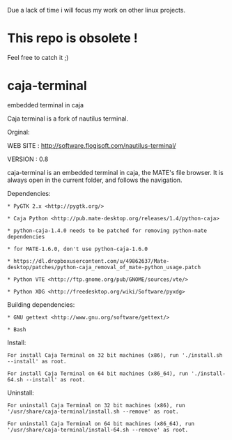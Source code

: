 Due a lack of time i will focus my work on other linux projects.


This repo is obsolete !
=======================

Feel free to catch it ;)

caja-terminal
======================

embedded terminal in caja

Caja terminal is a fork of nautilus terminal.

Orginal:

WEB SITE : http://software.flogisoft.com/nautilus-terminal/

VERSION : 0.8

caja-terminal is an embedded terminal in caja, the MATE's file browser.
It is always open in the current folder, and follows the navigation.

Dependencies:

    * PyGTK 2.x <http://pygtk.org/>

	* Caja Python <http://pub.mate-desktop.org/releases/1.4/python-caja>

    * python-caja-1.4.0 needs to be patched for removing python-mate dependencies

    * for MATE-1.6.0, don't use python-caja-1.6.0

    * https://dl.dropboxusercontent.com/u/49862637/Mate-desktop/patches/python-caja_removal_of_mate-python_usage.patch

	* Python VTE <http://ftp.gnome.org/pub/GNOME/sources/vte/>

	* Python XDG <http://freedesktop.org/wiki/Software/pyxdg>

Building dependencies:

    * GNU gettext <http://www.gnu.org/software/gettext/>

	* Bash

Install:

    For install Caja Terminal on 32 bit machines (x86), run './install.sh --install' as root.

    For install Caja Terminal on 64 bit machines (x86_64), run './install-64.sh --install' as root.

Uninstall:

    For uninstall Caja Terminal on 32 bit machines (x86), run 
    '/usr/share/caja-terminal/install.sh --remove' as root.

    For uninstall Caja Terminal on 64 bit machines (x86_64), run 
    '/usr/share/caja-terminal/install-64.sh --remove' as root.
